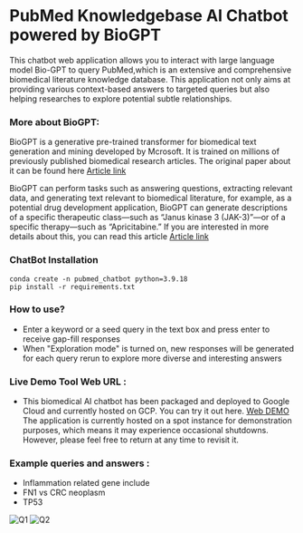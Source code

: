 # PubMed Knowledgebase AI Chatbot powered by BioGPT
This chatbot web application allows you to interact with large language model Bio-GPT to query PubMed,which is an extensive and comprehensive biomedical literature knowledge database. This application not only aims at providing various context-based answers to targeted queries but also helping researches to explore potential subtle relationships.

### More about BioGPT:
BioGPT is a generative pre-trained transformer for biomedical text generation and mining developed by Mcrosoft. 
It is trained on millions of previously published biomedical research articles. 
The original paper about it can be found here [Article link](https://academic.oup.com/bib/article-abstract/23/6/bbac409/6713511?redirectedFrom=fulltext)

BioGPT can perform tasks such as answering questions, extracting relevant data, and generating text relevant to biomedical literature, 
for example, as a potential drug development application, BioGPT can generate descriptions of a specific therapeutic class—such as
 “Janus kinase 3 (JAK-3)”—or of a specific therapy—such as “Apricitabine.” If you are interested in more details about this, you can read this article [Article link](https://www.clinicaltrialsarena.com/news/biogpt-healthcare/?cf-view)


### ChatBot Installation
```
conda create -n pubmed_chatbot python=3.9.18
pip install -r requirements.txt
```

### How to use?
- Enter a keyword or a seed query in the text box and press enter to receive gap-fill responses
- When "Exploration mode" is turned on, new responses will be generated for each query rerun to explore more diverse and interesting answers

### **Live Demo Tool Web URL** : 
- This biomedical AI chatbot has been packaged and deployed to Google Cloud and currently hosted on GCP. You can try it out here. [Web DEMO](http://34.23.165.128:8501/) 
The application is currently hosted on a spot instance for demonstration purposes, which means it may experience occasional shutdowns. However, please feel free to return at any time to revisit it.


### Example queries and answers :
 - Inflammation related gene include
 - FN1 vs CRC neoplasm
 - TP53 
 
 ![Q1](https://github.com/mojocraftdojo/pubmed_chatbot_llm/blob/main/UI_demo1.png "demo1")
 ![Q2](https://github.com/mojocraftdojo/pubmed_chatbot_llm/blob/main/UI_demo2.png "demo2")

 
 

